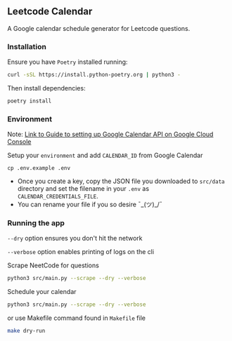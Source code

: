 ## Leetcode Calendar

A Google calendar schedule generator for Leetcode questions.

### Installation

Ensure you have `Poetry` installed running:

```bash
curl -sSL https://install.python-poetry.org | python3 -
```

Then install dependencies:

```sh
poetry install
```

### Environment

Note: [Link to Guide to setting up Google Calendar API on Google Cloud Console](https://stateful.com/blog/events-in-the-google-calendar-API)

Setup your `environment` and add `CALENDAR_ID` from Google Calendar

```
cp .env.example .env
```

- Once you create a key, copy the JSON file you downloaded to `src/data` directory and set the filename in your `.env` as `CALENDAR_CREDENTIALS_FILE`.
- You can rename your file if you so desire ¯\_(ツ)_/¯

### Running the app

`--dry` option ensures you don't hit the network

`--verbose` option enables printing of logs on the cli

Scrape NeetCode for questions

```sh
python3 src/main.py --scrape --dry --verbose
```

Schedule your calendar

```sh
python3 src/main.py --scrape --dry --verbose
```

or use Makefile command found in `Makefile` file

```sh
make dry-run
```